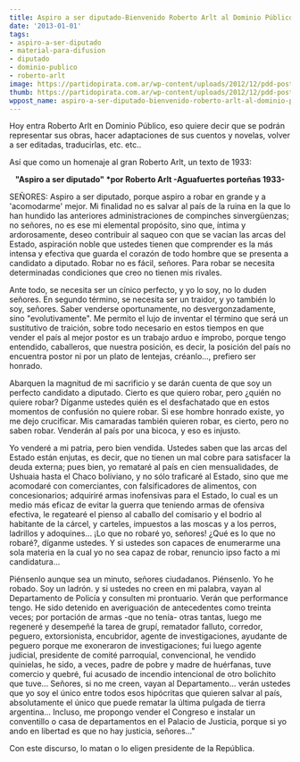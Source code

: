 ```yaml
---
title: Aspiro a ser diputado-Bienvenido Roberto Arlt al Dominio Público!
date: '2013-01-01'
tags:
- aspiro-a-ser-diputado
- material-para-difusion
- diputado
- dominio-publico
- roberto-arlt
image: https://partidopirata.com.ar/wp-content/uploads/2012/12/pdd-poster-2013.jpg
thumb: https://partidopirata.com.ar/wp-content/uploads/2012/12/pdd-poster-2013-150x150.jpg
wppost_name: aspiro-a-ser-diputado-bienvenido-roberto-arlt-al-dominio-publico
---
```


Hoy entra Roberto Arlt en Dominio Público, eso quiere decir que se podrán representar sus obras, hacer adaptaciones de sus cuentos y novelas, volver a ser editadas, traducirlas, etc. etc..

Así que como un homenaje al gran Roberto Arlt, un texto de 1933:
<p style="text-align: center;"><strong>"Aspiro a ser diputado" *por Roberto Arlt -Aguafuertes porteñas 1933-</strong></p>
SEÑORES: Aspiro a ser diputado, porque aspiro a robar en grande y a 'acomodarme' mejor. Mi finalidad no es salvar al país de la ruina en la que lo han hundido las anteriores administraciones de compinches sinvergüenzas; no señores, no es ese mi elemental propósito, sino que, íntima y ardorosamente, deseo contribuir al saqueo con que se vacían las arcas del Estado, aspiración noble que ustedes tienen que comprender es la más intensa y efectiva que guarda el corazón de todo hombre que se presenta a candidato a diputado. Robar no es fácil, señores. Para robar se necesita determinadas condiciones que creo no tienen mis rivales.

Ante todo, se necesita ser un cínico perfecto, y yo lo soy, no lo duden señores. En segundo término, se necesita ser un traidor, y yo también lo soy, señores. Saber venderse oportunamente, no desvergonzadamente, sino "evolutivamente". Me permito el lujo de inventar el término que será un sustitutivo de traición, sobre todo necesario en estos tiempos en que vender el país al mejor postor es un trabajo arduo e ímprobo, porque tengo entendido, caballeros, que nuestra posición, es decir, la posición del país no encuentra postor ni por un plato de lentejas, créanlo..., prefiero ser honrado.

Abarquen la magnitud de mi sacrificio y se darán cuenta de que soy un perfecto candidato a diputado. Cierto es que quiero robar, pero ¿quién no quiere robar? Díganme ustedes quién es el desfachatado que en estos momentos de confusión no quiere robar. Si ese hombre honrado existe, yo me dejo crucificar. Mis camaradas también quieren robar, es cierto, pero no saben robar. Venderán al país por una bicoca, y eso es injusto.

Yo venderé a mi patria, pero bien vendida. Ustedes saben que las arcas del Estado están enjutas, es decir, que no tienen un mal cobre para satisfacer la deuda externa; pues bien, yo remataré al país en cien mensualidades, de Ushuaia hasta el Chaco boliviano, y no sólo traficaré al Estado, sino que me acomodaré con comerciantes, con falsificadores de alimentos, con concesionarios; adquiriré armas inofensivas para el Estado, lo cual es un medio más eficaz de evitar la guerra que teniendo armas de ofensiva efectiva, le regatearé el pienso al caballo del comisario y el bodrio al habitante de la cárcel, y carteles, impuestos a las moscas y a los perros, ladrillos y adoquines... ¡Lo que no robaré yo, señores! ¿Qué es lo que no robaré?, díganme ustedes. Y si ustedes son capaces de enumerarme una sola materia en la cual yo no sea capaz de robar, renuncio ipso facto a mi candidatura...

Piénsenlo aunque sea un minuto, señores ciudadanos. Piénsenlo. Yo he robado. Soy un ladrón. y si ustedes no creen en mi palabra, vayan al Departamento de Policía y consulten mi prontuario. Verán que performance tengo. He sido detenido en averiguación de antecedentes como treinta veces; por portación de armas -que no tenía- otras tantas, luego me regeneré y desempeñé la tarea de grupí, rematador falluto, corredor, peguero, extorsionista, encubridor, agente de investigaciones, ayudante de peguero porque me exoneraron de investigaciones; fui luego agente judicial, presidente de comité parroquial, convencional, he vendido quinielas, he sido, a veces, padre de pobre y madre de huérfanas, tuve comercio y quebré, fui acusado de incendio intencional de otro bolichito que tuve... Señores, si no me creen, vayan al Departamento... verán ustedes que yo soy el único entre todos esos hipócritas que quieren salvar al país, absolutamente el único que puede rematar la última pulgada de tierra argentina... Incluso, me propongo vender el Congreso e instalar un conventillo o casa de departamentos en el Palacio de Justicia, porque si yo ando en libertad es que no hay justicia, señores..."

Con este discurso, lo matan o lo eligen presidente de la República.

&nbsp;
